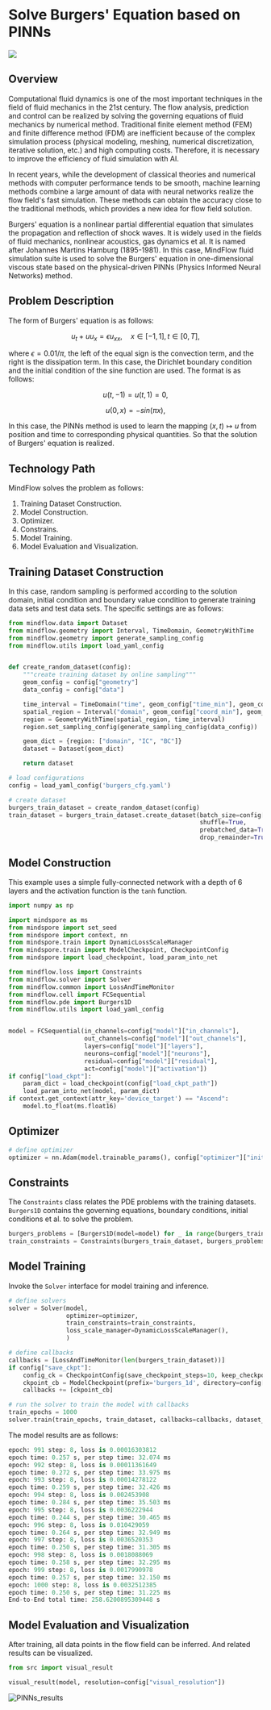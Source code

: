 # Solve Burgers' Equation based on PINNs

<a href="https://gitee.com/mindspore/docs/blob/master/docs/mindflow/docs/source_en/physics_driven/burgers.md" target="_blank"><img src="https://mindspore-website.obs.cn-north-4.myhuaweicloud.com/website-images/master/resource/_static/logo_source_en.png"></a>

## Overview

Computational fluid dynamics is one of the most important techniques in the field of fluid mechanics in the 21st century. The flow analysis, prediction and control can be realized by solving the governing equations of fluid mechanics by numerical method. Traditional finite element method (FEM) and finite difference method (FDM) are inefficient because of the complex simulation process (physical modeling, meshing, numerical discretization, iterative solution, etc.) and high computing costs. Therefore, it is necessary to improve the efficiency of fluid simulation with AI.

In recent years, while the development of classical theories and numerical methods with computer performance tends to be smooth, machine learning methods combine a large amount of data with neural networks realize the flow field's fast simulation. These methods can obtain the accuracy close to the traditional methods, which provides a new idea for flow field solution.

Burgers' equation is a nonlinear partial differential equation that simulates the propagation and reflection of shock waves. It is widely used in the fields of fluid mechanics, nonlinear acoustics, gas dynamics et al. It is named after Johannes Martins Hamburg (1895-1981). In this case, MindFlow fluid simulation suite is used to solve the Burgers' equation in one-dimensional viscous state based on the physical-driven PINNs (Physics Informed Neural Networks) method.

## Problem Description

The form of Burgers' equation is as follows:

$$
u_t + uu_x = \epsilon u_{xx}, \quad x \in[-1,1], t \in[0, T],
$$

where $\epsilon=0.01/\pi$, the left of the equal sign is the convection term, and the right is the dissipation term. In this case, the Dirichlet boundary condition and the initial condition of the sine function are used. The format is as follows:

$$
u(t, -1) = u(t, 1) = 0,
$$

$$
u(0, x) = -sin(\pi x),
$$

In this case, the PINNs method is used to learn the mapping $(x, t) \mapsto u$ from position and time to corresponding physical quantities. So that the solution of Burgers' equation is realized.

## Technology Path

MindFlow solves the problem as follows:

1. Training Dataset Construction.
2. Model Construction.
3. Optimizer.
4. Constrains.
5. Model Training.
6. Model Evaluation and Visualization.

## Training Dataset Construction

In this case, random sampling is performed according to the solution domain, initial condition and boundary value condition to generate training data sets and test data sets. The specific settings are as follows:

```python
from mindflow.data import Dataset
from mindflow.geometry import Interval, TimeDomain, GeometryWithTime
from mindflow.geometry import generate_sampling_config
from mindflow.utils import load_yaml_config


def create_random_dataset(config):
    """create training dataset by online sampling"""
    geom_config = config["geometry"]
    data_config = config["data"]

    time_interval = TimeDomain("time", geom_config["time_min"], geom_config["time_max"])
    spatial_region = Interval("domain", geom_config["coord_min"], geom_config["coord_max"])
    region = GeometryWithTime(spatial_region, time_interval)
    region.set_sampling_config(generate_sampling_config(data_config))

    geom_dict = {region: ["domain", "IC", "BC"]}
    dataset = Dataset(geom_dict)

    return dataset

# load configurations
config = load_yaml_config('burgers_cfg.yaml')

# create dataset
burgers_train_dataset = create_random_dataset(config)
train_dataset = burgers_train_dataset.create_dataset(batch_size=config["train_batch_size"],
                                                     shuffle=True,
                                                     prebatched_data=True,
                                                     drop_remainder=True)
```

## Model Construction

This example uses a simple fully-connected network with a depth of 6 layers and the activation function is the `tanh` function.

```python
import numpy as np

import mindspore as ms
from mindspore import set_seed
from mindspore import context, nn
from mindspore.train import DynamicLossScaleManager
from mindspore.train import ModelCheckpoint, CheckpointConfig
from mindspore import load_checkpoint, load_param_into_net

from mindflow.loss import Constraints
from mindflow.solver import Solver
from mindflow.common import LossAndTimeMonitor
from mindflow.cell import FCSequential
from mindflow.pde import Burgers1D
from mindflow.utils import load_yaml_config


model = FCSequential(in_channels=config["model"]["in_channels"],
                     out_channels=config["model"]["out_channels"],
                     layers=config["model"]["layers"],
                     neurons=config["model"]["neurons"],
                     residual=config["model"]["residual"],
                     act=config["model"]["activation"])
if config["load_ckpt"]:
    param_dict = load_checkpoint(config["load_ckpt_path"])
    load_param_into_net(model, param_dict)
if context.get_context(attr_key='device_target') == "Ascend":
    model.to_float(ms.float16)
```

## Optimizer

```python
# define optimizer
optimizer = nn.Adam(model.trainable_params(), config["optimizer"]["initial_lr"])
```

## Constraints

The `Constraints` class relates the PDE problems with the training datasets. `Burgers1D` contains the governing equations, boundary conditions, initial conditions et al. to solve the problem.

```python
burgers_problems = [Burgers1D(model=model) for _ in range(burgers_train_dataset.num_dataset)]
train_constraints = Constraints(burgers_train_dataset, burgers_problems)
```

## Model Training

Invoke the `Solver` interface for model training and inference.

```python
# define solvers
solver = Solver(model,
                optimizer=optimizer,
                train_constraints=train_constraints,
                loss_scale_manager=DynamicLossScaleManager(),
                )

# define callbacks
callbacks = [LossAndTimeMonitor(len(burgers_train_dataset))]
if config["save_ckpt"]:
    config_ck = CheckpointConfig(save_checkpoint_steps=10, keep_checkpoint_max=2)
    ckpoint_cb = ModelCheckpoint(prefix='burgers_1d', directory=config["save_ckpt_path"], config=config_ck)
    callbacks += [ckpoint_cb]

# run the solver to train the model with callbacks
train_epochs = 1000
solver.train(train_epochs, train_dataset, callbacks=callbacks, dataset_sink_mode=True)

```

The model results are as follows:

```python
epoch: 991 step: 8, loss is 0.00016303812
epoch time: 0.257 s, per step time: 32.074 ms
epoch: 992 step: 8, loss is 0.00011361649
epoch time: 0.272 s, per step time: 33.975 ms
epoch: 993 step: 8, loss is 0.00014278122
epoch time: 0.259 s, per step time: 32.426 ms
epoch: 994 step: 8, loss is 0.002453908
epoch time: 0.284 s, per step time: 35.503 ms
epoch: 995 step: 8, loss is 0.0036222944
epoch time: 0.244 s, per step time: 30.465 ms
epoch: 996 step: 8, loss is 0.010429059
epoch time: 0.264 s, per step time: 32.949 ms
epoch: 997 step: 8, loss is 0.0036520353
epoch time: 0.250 s, per step time: 31.305 ms
epoch: 998 step: 8, loss is 0.0018088069
epoch time: 0.258 s, per step time: 32.295 ms
epoch: 999 step: 8, loss is 0.0017990978
epoch time: 0.257 s, per step time: 32.150 ms
epoch: 1000 step: 8, loss is 0.0032512385
epoch time: 0.250 s, per step time: 31.225 ms
End-to-End total time: 258.6200895309448 s
```

## Model Evaluation and Visualization

After training, all data points in the flow field can be inferred. And related results can be visualized.

```python
from src import visual_result

visual_result(model, resolution=config["visual_resolution"])
```

![PINNs_results](images/result.jpg)
